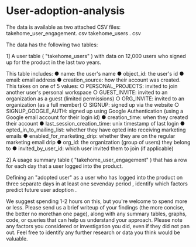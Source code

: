 # User-adoption-analysis

The data is available as two attached CSV files:
takehome_user_engagement. csv
takehome_users . csv

The data has the following two tables:

1] A user table ( "takehome_users" ) with data on 12,000 users who signed up for the
product in the last two years.

This table includes:
● name: the user's name
● object_id: the user's id
● email: email address
● creation_source: how their account was created. This takes on one
of 5 values:
  ○ PERSONAL_PROJECTS: invited to join another user's
  personal workspace
  ○ GUEST_INVITE: invited to an organization as a guest (limited permissions)
  ○ ORG_INVITE: invited to an organization (as a full member)
  ○ SIGNUP: signed up via the website
  ○ SIGNUP_GOOGLE_AUTH: signed up using Google Authentication (using a Google email account for their login id)
● creation_time: when they created their account
● last_session_creation_time: unix timestamp of last login
● opted_in_to_mailing_list: whether they have opted into receiving
marketing emails
● enabled_for_marketing_drip: whether they are on the regular
marketing email drip
● org_id: the organization (group of users) they belong to
● invited_by_user_id: which user invited them to join (if applicable)

2] A usage summary table ( "takehome_user_engagement" ) that has a row for each day
that a user logged into the product.

Defining an "adopted user" as a user who has logged into the product on three separate
days in at least one sevenday period , identify which factors predict future user adoption .

We suggest spending 1-2 hours on this, but you're welcome to spend more or less.
Please send us a brief writeup of your findings (the more concise, the better no
morethan one page), along with any summary tables, graphs, code, or queries that can help
us understand your approach. Please note any factors you considered or investigation
you did, even if they did not pan out. Feel free to identify any further research or data
you think would be valuable.
